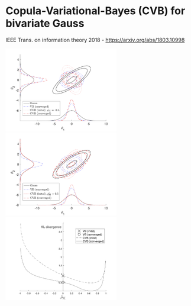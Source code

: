 # Copula-Variational-Bayes (CVB) for bivariate Gauss
IEEE Trans. on information theory 2018 - https://arxiv.org/abs/1803.10998

<p float="left">
  <img src="./Figures/sec6_Gauss_minus.png" width="300" /> 
  <img src="./Figures/sec6_Gauss_plus.png" width="300" />
  <img src="./Figures/sec6_Gauss_KLD.png" width="300" />
</p>
